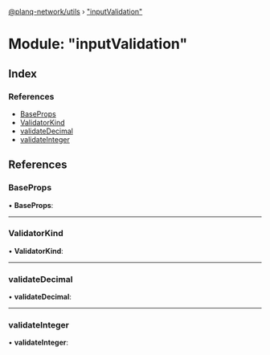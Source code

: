 [@planq-network/utils](../README.md) › ["inputValidation"](_inputvalidation_.md)

# Module: "inputValidation"

## Index

### References

* [BaseProps](_inputvalidation_.md#baseprops)
* [ValidatorKind](_inputvalidation_.md#validatorkind)
* [validateDecimal](_inputvalidation_.md#validatedecimal)
* [validateInteger](_inputvalidation_.md#validateinteger)

## References

###  BaseProps

• **BaseProps**:

___

###  ValidatorKind

• **ValidatorKind**:

___

###  validateDecimal

• **validateDecimal**:

___

###  validateInteger

• **validateInteger**:
